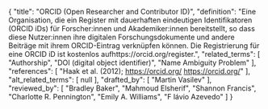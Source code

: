 {
    "title": "ORCID (Open Researcher and Contributor ID)",
    "definition": "Eine Organisation, die ein Register mit dauerhaften eindeutigen Identifikatoren (ORCID iDs) für Forscher:innen und Akademiker:innen bereitstellt, so dass diese Nutzer:innen ihre digitalen Forschungsdokumente und andere Beiträge mit ihrem ORCID-Eintrag verknüpfen können. Die Registrierung für eine ORCID iD ist kostenlos aufhttps://orcid.org/register.",
    "related_terms": [
        "Authorship",
        "DOI (digital object identifier)",
        "Name Ambiguity Problem"
    ],
    "references": [
        "Haak et al. (2012); https://orcid.org/ https://orcid.org/"
    ],
    "alt_related_terms": [
        null
    ],
    "drafted_by": [
        "Martin Vasilev"
    ],
    "reviewed_by": [
        "Bradley Baker",
        "Mahmoud Elsherif",
        "Shannon Francis",
        "Charlotte R. Pennington",
        "Emily A. Williams",
        "F lávio Azevedo"
    ]
}